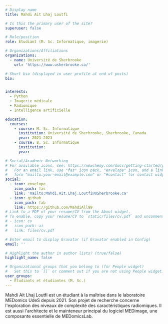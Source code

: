 ```yaml
---
# Display name
title: Mahdi Ait Lhaj Loutfi

# Is this the primary user of the site?
superuser: false

# Role/position
role: Étudiant (M. Sc. Informatique, imagerie)

# Organizations/Affiliations
organizations:
  - name: Université de Sherbrooke
    url: 'https://www.usherbrooke.ca/'

# Short bio (displayed in user profile at end of posts)
bio: 


interests:
  - Python
  - Imagerie médicale
  - Radiomique
  - Intelligence artificielle

education:
  courses:
    - course: M. Sc. Informatique
      institution: Université de Sherbrooke, Sherbrooke, Canada
      year: 2021-2023
    - course: B. Sc. Informatique
      institution: 
      year: 

# Social/Academic Networking
# For available icons, see: https://wowchemy.com/docs/getting-started/page-builder/#icons
#   For an email link, use "fas" icon pack, "envelope" icon, and a link in the
#   form "mailto:your-email@example.com" or "#contact" for contact widget.
social:
  - icon: envelope
    icon_pack: fas
    link: 'mailto:Mahdi.Ait.Lhaj.Loutfi@USherbrooke.ca'
  - icon: github
    icon_pack: fab
    link: https://github.com/MahdiAll99
# Link to a PDF of your resume/CV from the About widget.
# To enable, copy your resume/CV to `static/files/cv.pdf` and uncomment the lines below.
# - icon: cv
#   icon_pack: ai
#   link: files/cv.pdf

# Enter email to display Gravatar (if Gravatar enabled in Config)
email: ''

# Highlight the author in author lists? (true/false)
highlight_name: false

# Organizational groups that you belong to (for People widget)
#   Set this to `[]` or comment out if you are not using People widget.
user_groups:
  - Étudiants et étudiantes (M. Sc.)
---
```


Mahdi Ait Lhaj Loutfi est un étudiant à la maîtrise dans le laboratoire MEDomics UdeS depuis 2021. Son projet de recherche concerne l'exploration des niveaux de complexité des caractéristiques radiomiques. Il est aussi l'architecte et le mainteneur principal du logiciel MEDimage, une composante essentielle de MEDomicsLab.
